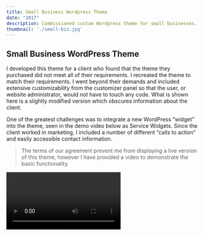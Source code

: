 ```yaml
---
title: Small Business Wordpress Theme
date: "2017"
description: Commissioned custom Wordpress theme for small businesses.
thumbnail: './small-biz.jpg'
---
```


## Small Business WordPress Theme

I developed this theme for a client who found that the theme they purchased did not meet all of their requirements. I recreated the theme to match their requirements. I went beyond their demands and included extensive customizability from the customizer panel so that the user, or website administrator, would not have to touch any code. What is shown here is a slightly modified version which obscures information about the client.

One of the greatest challenges was to integrate a new WordPress “widget” into the theme, seen in the demo video below as Service Widgets. Since the client worked in marketing, I included a number of different “calls to action” and easily accessible contact information.

> The terms of our agreement prevent me from displaying a live version of this theme, however I have provided a video to demonstrate the basic functionality.

<video class='text-center' style='max-width: 100%;' autoplay loop class='fluid-width-video-wrapper'>
      <source src='./small-biz-video.mp4' type="video/mp4" />
</video>